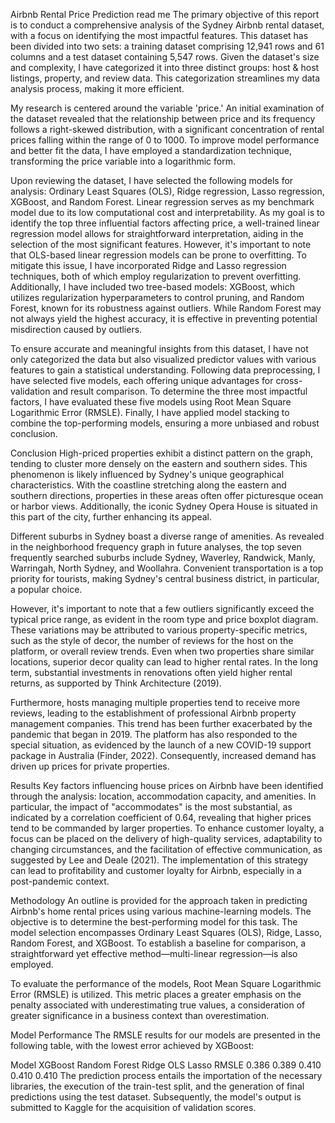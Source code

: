 Airbnb Rental Price Prediction
read me
The primary objective of this report is to conduct a comprehensive analysis of the Sydney Airbnb rental dataset, with a focus on identifying the most impactful features. This dataset has been divided into two sets: a training dataset comprising 12,941 rows and 61 columns and a test dataset containing 5,547 rows. Given the dataset's size and complexity, I have categorized it into three distinct groups: host & host listings, property, and review data. This categorization streamlines my data analysis process, making it more efficient.

My research is centered around the variable 'price.' An initial examination of the dataset revealed that the relationship between price and its frequency follows a right-skewed distribution, with a significant concentration of rental prices falling within the range of 0 to 1000. To improve model performance and better fit the data, I have employed a standardization technique, transforming the price variable into a logarithmic form.

Upon reviewing the dataset, I have selected the following models for analysis: Ordinary Least Squares (OLS), Ridge regression, Lasso regression, XGBoost, and Random Forest. Linear regression serves as my benchmark model due to its low computational cost and interpretability. As my goal is to identify the top three influential factors affecting price, a well-trained linear regression model allows for straightforward interpretation, aiding in the selection of the most significant features. However, it's important to note that OLS-based linear regression models can be prone to overfitting. To mitigate this issue, I have incorporated Ridge and Lasso regression techniques, both of which employ regularization to prevent overfitting. Additionally, I have included two tree-based models: XGBoost, which utilizes regularization hyperparameters to control pruning, and Random Forest, known for its robustness against outliers. While Random Forest may not always yield the highest accuracy, it is effective in preventing potential misdirection caused by outliers.

To ensure accurate and meaningful insights from this dataset, I have not only categorized the data but also visualized predictor values with various features to gain a statistical understanding. Following data preprocessing, I have selected five models, each offering unique advantages for cross-validation and result comparison. To determine the three most impactful factors, I have evaluated these five models using Root Mean Square Logarithmic Error (RMSLE). Finally, I have applied model stacking to combine the top-performing models, ensuring a more unbiased and robust conclusion.

Conclusion
High-priced properties exhibit a distinct pattern on the graph, tending to cluster more densely on the eastern and southern sides. This phenomenon is likely influenced by Sydney's unique geographical characteristics. With the coastline stretching along the eastern and southern directions, properties in these areas often offer picturesque ocean or harbor views. Additionally, the iconic Sydney Opera House is situated in this part of the city, further enhancing its appeal.

Different suburbs in Sydney boast a diverse range of amenities. As revealed in the neighborhood frequency graph in future analyses, the top seven frequently searched suburbs include Sydney, Waverley, Randwick, Manly, Warringah, North Sydney, and Woollahra. Convenient transportation is a top priority for tourists, making Sydney's central business district, in particular, a popular choice.

However, it's important to note that a few outliers significantly exceed the typical price range, as evident in the room type and price boxplot diagram. These variations may be attributed to various property-specific metrics, such as the style of decor, the number of reviews for the host on the platform, or overall review trends. Even when two properties share similar locations, superior decor quality can lead to higher rental rates. In the long term, substantial investments in renovations often yield higher rental returns, as supported by Think Architecture (2019).

Furthermore, hosts managing multiple properties tend to receive more reviews, leading to the establishment of professional Airbnb property management companies. This trend has been further exacerbated by the pandemic that began in 2019. The platform has also responded to the special situation, as evidenced by the launch of a new COVID-19 support package in Australia (Finder, 2022). Consequently, increased demand has driven up prices for private properties.

Results
Key factors influencing house prices on Airbnb have been identified through the analysis: location, accommodation capacity, and amenities. In particular, the impact of "accommodates" is the most substantial, as indicated by a correlation coefficient of 0.64, revealing that higher prices tend to be commanded by larger properties. To enhance customer loyalty, a focus can be placed on the delivery of high-quality services, adaptability to changing circumstances, and the facilitation of effective communication, as suggested by Lee and Deale (2021). The implementation of this strategy can lead to profitability and customer loyalty for Airbnb, especially in a post-pandemic context.

Methodology
An outline is provided for the approach taken in predicting Airbnb's home rental prices using various machine-learning models. The objective is to determine the best-performing model for this task. The model selection encompasses Ordinary Least Squares (OLS), Ridge, Lasso, Random Forest, and XGBoost. To establish a baseline for comparison, a straightforward yet effective method—multi-linear regression—is also employed.

To evaluate the performance of the models, Root Mean Square Logarithmic Error (RMSLE) is utilized. This metric places a greater emphasis on the penalty associated with underestimating true values, a consideration of greater significance in a business context than overestimation.

Model Performance
The RMSLE results for our models are presented in the following table, with the lowest error achieved by XGBoost:

Model XGBoost Random Forest Ridge OLS Lasso RMSLE 0.386 0.389 0.410 0.410 0.410 The prediction process entails the importation of the necessary libraries, the execution of the train-test split, and the generation of final predictions using the test dataset. Subsequently, the model's output is submitted to Kaggle for the acquisition of validation scores.
